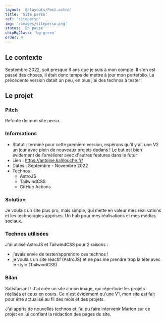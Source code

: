 ```yaml
---
layout: '@/layouts/Post.astro'
title: 'Site perso'
ref: 'siteperso'
img: '/images/siteperso.png'
status: 'En pause'
chipBgClass: 'bg-green'
order: 4
---
```


## Le contexte

Septembre 2022, soit presque 6 ans que je suis à mon compte. Il s'en est passé des choses, il était donc temps de mettre à jour mon portefolio. La précédente version datait un peu, en plus j'ai des technos à tester !

## Le projet

### Pitch

Refonte de mon site perso.

### Informations

-   Statut : terminé pour cette première version, espérons qu'il y ait une V2 un jour avec plein de nouveaux projets dedans ! Le but est bien évidement de l'améliorer avec d'autres features dans le futur
-   Lien : https://antoine.kahlouche.fr/
-   Dates : Septembre - Novembre 2022
-   Technos :
    -   AstroJS
    -   TailwindCSS
    -   GitHub Actions

### Solution

Je voulais un site plus pro, mais simple, qui mette en valeur mes réalisations et les technologies apprises. Un hub pour mes réalisations et mes médias sociaux.

### Technos utilisées

J'ai utilisé AstroJS et TailwindCSS pour 2 raisons :

-   j'avais envie de tester/apprendre ces technos !
-   je voulais un site réactif (AstroJS) et ne pas me prendre trop la tête avec le style (TailwindCSS)

### Bilan

Satisfaisant ! J'ai crée un site à mon image, qui répertorie les projets réalisés et ceux en cours. Ce n'est évidement qu'une V1, mon site est fait pour être actualisé au fil des mois et des projets.

J'ai appris de nouvelles technos et j'ai pu faire intervenir Marion sur ce projet en lui confiant la rédaction des pages du site.
